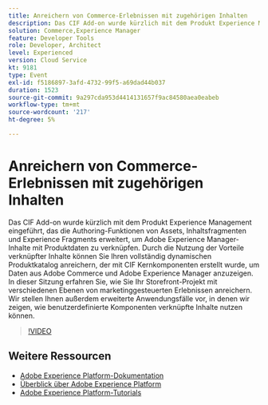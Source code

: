 ```yaml
---
title: Anreichern von Commerce-Erlebnissen mit zugehörigen Inhalten
description: Das CIF Add-on wurde kürzlich mit dem Produkt Experience Management eingeführt, das die Authoring-Funktionen von Assets, Inhaltsfragmenten und Experience Fragments erweitert, um Adobe Experience Manager-Inhalte mit Produktdaten zu verknüpfen. Durch die Nutzung der Vorteile verknüpfter Inhalte können Sie Ihren vollständig dynamischen Produktkatalog anreichern, der mit CIF Kernkomponenten erstellt wurde, um Daten aus Adobe Commerce und Adobe Experience Manager anzuzeigen. In dieser Sitzung erfahren Sie, wie Sie Ihr Storefront-Projekt mit verschiedenen Ebenen von marketinggesteuerten Erlebnissen anreichern. Wir stellen Ihnen außerdem erweiterte Anwendungsfälle vor, in denen wir zeigen, wie benutzerdefinierte Komponenten verknüpfte Inhalte nutzen können.
solution: Commerce,Experience Manager
feature: Developer Tools
role: Developer, Architect
level: Experienced
version: Cloud Service
kt: 9181
type: Event
exl-id: f5186897-3afd-4732-99f5-a69dad44b037
duration: 1523
source-git-commit: 9a297cda953d4414131657f9ac84580aea0eabeb
workflow-type: tm+mt
source-wordcount: '217'
ht-degree: 5%

---
```


# Anreichern von Commerce-Erlebnissen mit zugehörigen Inhalten

Das CIF Add-on wurde kürzlich mit dem Produkt Experience Management eingeführt, das die Authoring-Funktionen von Assets, Inhaltsfragmenten und Experience Fragments erweitert, um Adobe Experience Manager-Inhalte mit Produktdaten zu verknüpfen. Durch die Nutzung der Vorteile verknüpfter Inhalte können Sie Ihren vollständig dynamischen Produktkatalog anreichern, der mit CIF Kernkomponenten erstellt wurde, um Daten aus Adobe Commerce und Adobe Experience Manager anzuzeigen. In dieser Sitzung erfahren Sie, wie Sie Ihr Storefront-Projekt mit verschiedenen Ebenen von marketinggesteuerten Erlebnissen anreichern. Wir stellen Ihnen außerdem erweiterte Anwendungsfälle vor, in denen wir zeigen, wie benutzerdefinierte Komponenten verknüpfte Inhalte nutzen können.

>[!VIDEO](https://video.tv.adobe.com/v/337772/?quality=12&learn=on&hidetitle=true)

## Weitere Ressourcen

- [Adobe Experience Platform-Dokumentation](https://experienceleague.adobe.com/docs/experience-platform.html?lang=de)
- [Überblick über Adobe Experience Platform](https://experienceleague.adobe.com/docs/experience-platform/landing/home.html?lang=de)
- [Adobe Experience Platform-Tutorials](https://experienceleague.adobe.com/docs/platform-learn/tutorials/overview.html?lang=de)
